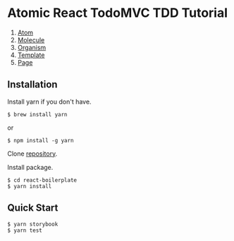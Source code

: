 # Atomic React TodoMVC TDD Tutorial

1. [Atom](./atoms/README.md)
1. [Molecule](./molecules/README.md)
1. [Organism](./organisms/README.md)
1. [Template](./templates/README.md)
1. [Page](./pages/README.md)

## Installation

Install yarn if you don't have.

```shell
$ brew install yarn
```

or

```shell
$ npm install -g yarn
```

Clone [repository](https://github.com/kotarella1110/react-boilerplate "kotarella1110/react-boilerplate: Modern React Boilerplate based create-react-app 🚀").

Install package.

```shell
$ cd react-boilerplate
$ yarn install
```

## Quick Start

```shell
$ yarn storybook
$ yarn test
```
